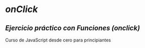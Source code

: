 # **_onClick_**

## **_Ejercicio práctico con Funciones (onclick)_**
Curso de JavaScript desde cero para principiantes
